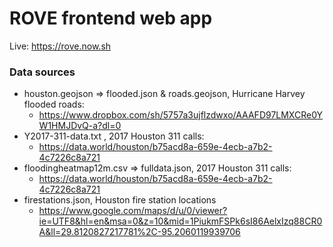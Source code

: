 # ROVE frontend web app

Live: https://rove.now.sh

### Data sources
- houston.geojson => flooded.json & roads.geojson, Hurricane Harvey flooded roads:
    - https://www.dropbox.com/sh/5757a3ujflzdwxo/AAAFD97LMXCRe0YW1HMJDvQ-a?dl=0
- Y2017-311-data.txt , 2017 Houston 311 calls:
    - https://data.world/houston/b75acd8a-659e-4ecb-a7b2-4c7226c8a721
- floodingheatmap12m.csv => fulldata.json, 2017 Houston 311 calls:
    - https://data.world/houston/b75acd8a-659e-4ecb-a7b2-4c7226c8a721
- firestations.json, Houston fire station locations
    - https://www.google.com/maps/d/u/0/viewer?ie=UTF8&hl=en&msa=0&z=10&mid=1PiukmFSPk6sI86AelxIzq88CR0A&ll=29.8120827217781%2C-95.2060119939706